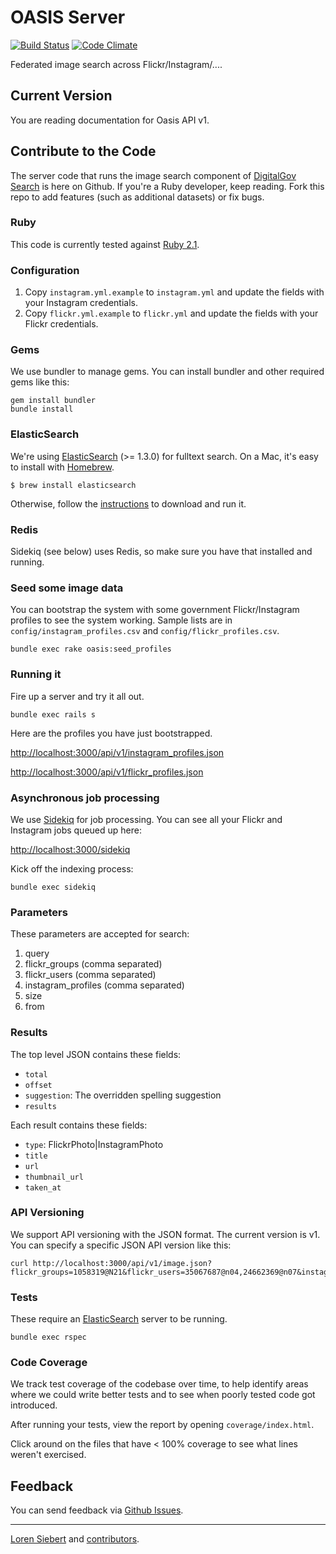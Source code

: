 OASIS Server
==============

[![Build Status](https://travis-ci.org/GSA/oasis.png)](https://travis-ci.org/GSA/oasis)
[![Code Climate](https://codeclimate.com/github/GSA/oasis.png)](https://codeclimate.com/github/GSA/oasis)

Federated image search across Flickr/Instagram/....

## Current Version

You are reading documentation for Oasis API v1.

## Contribute to the Code

The server code that runs the image search component of [DigitalGov Search](http://search.digitalgov.gov) is here on Github. If you're a Ruby developer, keep reading. Fork this repo to add features (such as additional datasets) or fix bugs.

### Ruby

This code is currently tested against [Ruby 2.1](http://www.ruby-lang.org/en/downloads/).

### Configuration

 1. Copy `instagram.yml.example` to `instagram.yml` and update the fields with your Instagram credentials.
 1. Copy `flickr.yml.example` to `flickr.yml` and update the fields with your Flickr credentials.

### Gems

We use bundler to manage gems. You can install bundler and other required gems like this:

    gem install bundler
    bundle install

### ElasticSearch

We're using [ElasticSearch](http://www.elasticsearch.org/) (>= 1.3.0) for fulltext search. On a Mac, it's easy to install with [Homebrew](http://mxcl.github.com/homebrew/).

    $ brew install elasticsearch

Otherwise, follow the [instructions](http://www.elasticsearch.org/download/) to download and run it.


### Redis

Sidekiq (see below) uses Redis, so make sure you have that installed and running.

### Seed some image data

You can bootstrap the system with some government Flickr/Instagram profiles to see the system working.
Sample lists are in `config/instagram_profiles.csv` and `config/flickr_profiles.csv`.

    bundle exec rake oasis:seed_profiles

### Running it

Fire up a server and try it all out.

    bundle exec rails s

Here are the profiles you have just bootstrapped.

<http://localhost:3000/api/v1/instagram_profiles.json>

<http://localhost:3000/api/v1/flickr_profiles.json>

### Asynchronous job processing

We use [Sidekiq](http://sidekiq.org) for job processing. You can see all your Flickr and Instagram jobs queued up here:

<http://localhost:3000/sidekiq>

Kick off the indexing process:

    bundle exec sidekiq

### Parameters

These parameters are accepted for search:

1. query
2. flickr_groups (comma separated)
2. flickr_users (comma separated)
2. instagram_profiles (comma separated)
4. size
5. from

### Results

The top level JSON contains these fields:

* `total`
* `offset`
* `suggestion`: The overridden spelling suggestion
* `results`

Each result contains these fields:

* `type`: FlickrPhoto|InstagramPhoto
* `title`
* `url`
* `thumbnail_url`
* `taken_at`

### API Versioning

We support API versioning with the JSON format. The current version is v1. You can specify a specific JSON API version like this:

    curl http://localhost:3000/api/v1/image.json?flickr_groups=1058319@N21&flickr_users=35067687@n04,24662369@n07&instagram_profiles=nasa&query=earth

### Tests

These require an [ElasticSearch](http://www.elasticsearch.org/) server to be running.

    bundle exec rspec

### Code Coverage

We track test coverage of the codebase over time, to help identify areas where we could write better tests and to see when poorly tested code got introduced.

After running your tests, view the report by opening `coverage/index.html`.

Click around on the files that have < 100% coverage to see what lines weren't exercised.

Feedback
--------

You can send feedback via [Github Issues](https://github.com/GSA/oasis/issues).

-----

[Loren Siebert](https://github.com/loren) and [contributors](http://github.com/GSA/oasis/contributors).